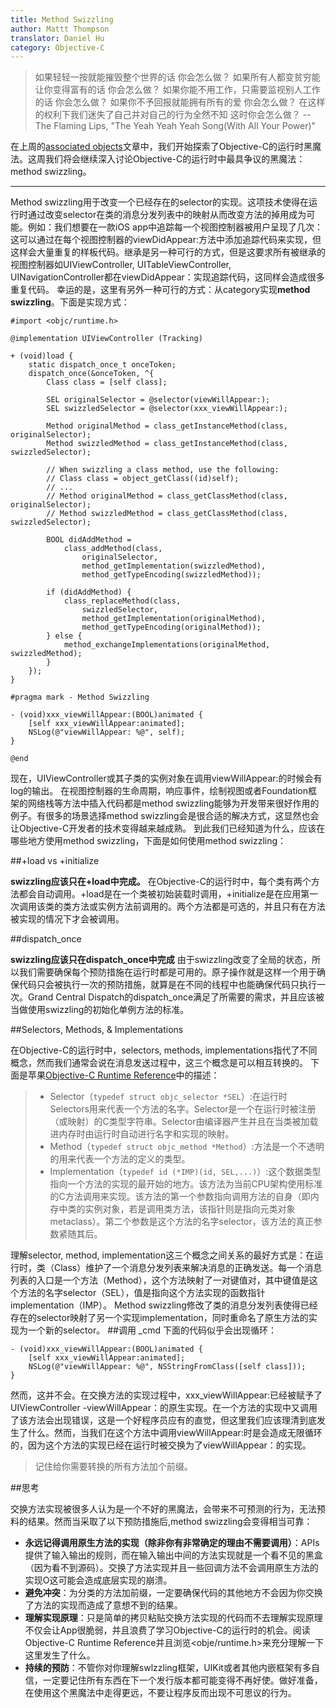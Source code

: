 ```yaml
---
title: Method Swizzling
author: Mattt Thompson
translator: Daniel Hu
category: Objective-C
---
```

> 如果轻轻一按就能摧毁整个世界的话
> 你会怎么做？
> 如果所有人都变贫穷能让你变得富有的话
> 你会怎么做？
> 如果你能不用工作，只需要监视别人工作的话
> 你会怎么做？
> 如果你不予回报就能拥有所有的爱
> 你会怎么做？
> 在这样的权利下我们迷失了自己并对自己的行为全然不知
> 这时你会怎么做？
> -- The Flaming Lips, "The Yeah Yeah Yeah Song(With All Your Power)"

在上周的[associated objects](http://nshipster.com/associated-objects/)文章中，我们开始探索了Objective-C的运行时黑魔法。这周我们将会继续深入讨论Objective-C的运行时中最具争议的黑魔法：method swizzling。

* * *

Method swizzling用于改变一个已经存在的selector的实现。这项技术使得在运行时通过改变selector在类的消息分发列表中的映射从而改变方法的掉用成为可能。例如：我们想要在一款iOS app中追踪每一个视图控制器被用户呈现了几次：
这可以通过在每个视图控制器的viewDidAppear:方法中添加追踪代码来实现，但这样会大量重复的样板代码。继承是另一种可行的方式，但是这要求所有被继承的视图控制器如UIViewController, UITableViewController, UINavigationController都在viewDidAppear：实现追踪代码，这同样会造成很多重复代码。
幸运的是，这里有另外一种可行的方式：从category实现**method swizzling**。下面是实现方式：
~~~ {objective-c}
#import <objc/runtime.h>

@implementation UIViewController (Tracking)

+ (void)load {
    static dispatch_once_t onceToken;
    dispatch_once(&onceToken, ^{
        Class class = [self class];

        SEL originalSelector = @selector(viewWillAppear:);
        SEL swizzledSelector = @selector(xxx_viewWillAppear:);

        Method originalMethod = class_getInstanceMethod(class, originalSelector);
        Method swizzledMethod = class_getInstanceMethod(class, swizzledSelector);

        // When swizzling a class method, use the following:
        // Class class = object_getClass((id)self);
        // ...
        // Method originalMethod = class_getClassMethod(class, originalSelector);
        // Method swizzledMethod = class_getClassMethod(class, swizzledSelector);

        BOOL didAddMethod =
            class_addMethod(class,
                originalSelector,
                method_getImplementation(swizzledMethod),
                method_getTypeEncoding(swizzledMethod));

        if (didAddMethod) {
            class_replaceMethod(class,
                swizzledSelector,
                method_getImplementation(originalMethod),
                method_getTypeEncoding(originalMethod));
        } else {
            method_exchangeImplementations(originalMethod, swizzledMethod);
        }
    });
}

#pragma mark - Method Swizzling

- (void)xxx_viewWillAppear:(BOOL)animated {
    [self xxx_viewWillAppear:animated];
    NSLog(@"viewWillAppear: %@", self);
}

@end
~~~

现在，UIViewController或其子类的实例对象在调用viewWillAppear:的时候会有log的输出。
在视图控制器的生命周期，响应事件，绘制视图或者Foundation框架的网络栈等方法中插入代码都是method swizzling能够为开发带来很好作用的例子。有很多的场景选择method swizzling会是很合适的解决方式，这显然也会让Objective-C开发者的技术变得越来越成熟。
到此我们已经知道为什么，应该在哪些地方使用method swizzling，下面是如何使用method swizzling：

##+load vs +initialize

**swizzling应该只在+load中完成。**
在Objective-C的运行时中，每个类有两个方法都会自动调用。+load是在一个类被初始装载时调用，+initialize是在应用第一次调用该类的类方法或实例方法前调用的。两个方法都是可选的，并且只有在方法被实现的情况下才会被调用。

##dispatch_once

**swizzling应该只在dispatch_once中完成**
由于swizzling改变了全局的状态，所以我们需要确保每个预防措施在运行时都是可用的。原子操作就是这样一个用于确保代码只会被执行一次的预防措施，就算是在不同的线程中也能确保代码只执行一次。Grand Central Dispatch的dispatch_once满足了所需要的需求，并且应该被当做使用swizzling的初始化单例方法的标准。

##Selectors, Methods, & Implementations

在Objective-C的运行时中，selectors, methods, implementations指代了不同概念，然而我们通常会说在消息发送过程中，这三个概念是可以相互转换的。
下面是苹果[Objective-C Runtime Reference](https://developer.apple.com/library/mac/documentation/Cocoa/Reference/ObjCRuntimeRef/Reference/reference.html#//apple_ref/c/func/method_getImplementation)中的描述：
> - Selector（`typedef struct objc_selector *SEL`）:在运行时Selectors用来代表一个方法的名字。Selector是一个在运行时被注册（或映射）的C类型字符串。Selector由编译器产生并且在当类被加载进内存时由运行时自动进行名字和实现的映射。
> - Method（`typedef struct objc_method *Method`）:方法是一个不透明的用来代表一个方法的定义的类型。
> - Implementation（`typedef id (*IMP)(id, SEL,...)`）:这个数据类型指向一个方法的实现的最开始的地方。该方法为当前CPU架构使用标准的C方法调用来实现。该方法的第一个参数指向调用方法的自身（即内存中类的实例对象，若是调用类方法，该指针则是指向元类对象metaclass）。第二个参数是这个方法的名字selector，该方法的真正参数紧随其后。

理解selector, method, implementation这三个概念之间关系的最好方式是：在运行时，类（Class）维护了一个消息分发列表来解决消息的正确发送。每一个消息列表的入口是一个方法（Method），这个方法映射了一对键值对，其中键值是这个方法的名字selector（SEL），值是指向这个方法实现的函数指针implementation（IMP）。
Method swizzling修改了类的消息分发列表使得已经存在的selector映射了另一个实现implementation，同时重命名了原生方法的实现为一个新的selector。
##调用 _cmd
下面的代码似乎会出现循环：
~~~{objective-c}
- (void)xxx_viewWillAppear:(BOOL)animated {
    [self xxx_viewWillAppear:animated];
    NSLog(@"viewWillAppear: %@", NSStringFromClass([self class]));
}
~~~

然而，这并不会。在交换方法的实现过程中，xxx_viewWillAppear:已经被赋予了UIViewController -viewWillAppear：的原生实现。在一个方法的实现中又调用了该方法会出现错误，这是一个好程序员应有的直觉，但这里我们应该理清到底发生了什么。然而，当我们在这个方法中调用viewWillAppear:时是会造成无限循环的，因为这个方法的实现已经在运行时被交换为了viewWillAppear：的实现。
> 记住给你需要转换的所有方法加个前缀。

##思考

交换方法实现被很多人认为是一个不好的黑魔法，会带来不可预测的行为，无法预料的结果。然而当采取了以下预防措施后,method swizzling会变得相当可靠：
- **永远记得调用原生方法的实现（除非你有非常确定的理由不需要调用）**：APIs提供了输入输出的规则，而在输入输出中间的方法实现就是一个看不见的黑盒（因为看不到源码）。交换了方法实现并且一些回调方法不会调用原生方法的实现O这可能会造成底层实现的崩溃。
- **避免冲突**：为分类的方法加前缀，一定要确保代码的其他地方不会因为你交换了方法的实现而造成了意想不到的结果。
- **理解实现原理**：只是简单的拷贝粘贴交换方法实现的代码而不去理解实现原理不仅会让App很脆弱，并且浪费了学习Objective-C的运行时的机会。阅读Objective-C Runtime Reference并且浏览<obje/runtime.h>来充分理解一下这里发生了什么。
- **持续的预防**：不管你对你理解swlzzling框架，UIKit或者其他内嵌框架有多自信，一定要记住所有东西在下一个发行版本都可能变得不再好使。做好准备，在使用这个黑魔法中走得更远，不要让程序反而出现不可思议的行为。
